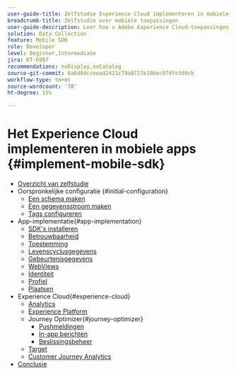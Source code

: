 ```yaml
---
user-guide-title: Zelfstudie Experience Cloud implementeren in mobiele apps
breadcrumb-title: Zelfstudie over mobiele toepassingen
user-guide-description: Leer hoe u Adobe Experience Cloud-toepassingen kunt implementeren in mobiele apps met Experience Platform Mobile SDK.
solution: Data Collection
feature: Mobile SDK
role: Developer
level: Beginner,Intermediate
jira: KT-6987
recommendations: noDisplay,noCatalog
source-git-commit: 6a6d8dcceead2421c79a0727e18bec97dfe3d9cb
workflow-type: tm+mt
source-wordcount: '78'
ht-degree: 15%

---
```



# Het Experience Cloud implementeren in mobiele apps {#implement-mobile-sdk}

+ [Overzicht van zelfstudie](overview.md)
+ Oorspronkelijke configuratie {#initial-configuration}
   + [Een schema maken](create-schema.md)
   + [Een gegevensstroom maken](create-datastream.md)
   + [Tags configureren](configure-tags.md)
+ App-implementatie{#app-implementation}
   + [SDK&#39;s installeren](install-sdks.md)
   + [Betrouwbaarheid](assurance.md)
   + [Toestemming](consent.md)
   + [Levenscyclusgegevens](lifecycle-data.md)
   + [Gebeurtenisgegevens](events.md)
   + [WebViews](web-views.md)
   + [Identiteit](identity.md)
   + [Profiel](profile.md)
   + [Plaatsen](places.md)
+ Experience Cloud{#experience-cloud}
   + [Analytics](analytics.md)
   + [Experience Platform](platform.md)
   + Journey Optimizer{#journey-optimizer}
      + [Pushmeldingen](journey-optimizer-push.md)
      + [In-app berichten](journey-optimizer-inapp.md)
      + [Beslissingsbeheer](journey-optimizer-offers.md)
   + [Target](target.md)
   + [Customer Journey Analytics](customer-journey-analytics.md)
+ [Conclusie](conclusion.md)

